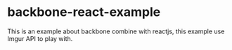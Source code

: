 # backbone-react-example
This is an example about backbone combine with reactjs, this example use Imgur API to play with. 

